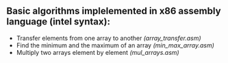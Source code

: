 ## Basic algorithms implelemented in x86 assembly language (__intel syntax__):
* Transfer elements from one array to another _(array\_transfer.asm)_
* Find the minimum and the maximum of an array _(min\_max\_array.asm)_
* Multiply two arrays element by element _(mul\_arrays.asm)_ 